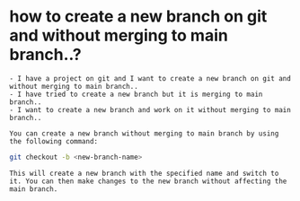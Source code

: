# how to create a new branch on git and without merging to main branch..?

    - I have a project on git and I want to create a new branch on git and without merging to main branch.. 
    - I have tried to create a new branch but it is merging to main branch.. 
    - I want to create a new branch and work on it without merging to main branch..

    You can create a new branch without merging to main branch by using the following command:

```sh
git checkout -b <new-branch-name>
```

    This will create a new branch with the specified name and switch to it. You can then make changes to the new branch without affecting the main branch.
